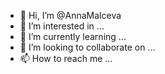 - 👋 Hi, I’m @AnnaMalceva
- 👀 I’m interested in ...
- 🌱 I’m currently learning ...
- 💞️ I’m looking to collaborate on ...
- 📫 How to reach me ...

<!---
AnnaMalceva/AnnaMalceva is a ✨ special ✨ repository because its `README.md` (this file) appears on your GitHub profile.
You can click the Preview link to take a look at your changes.
--->
